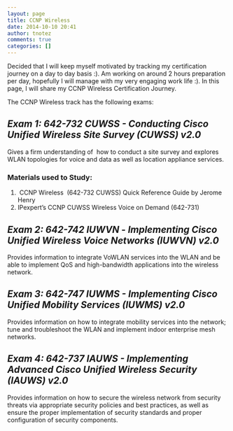 ```yaml
---
layout: page
title: CCNP Wireless
date: 2014-10-10 20:41
author: tnotez
comments: true
categories: []
---
```

Decided that I will keep myself motivated by tracking my certification journey on a day to day basis :). Am working on around 2 hours preparation per day, hopefully I will manage with my very engaging work life :). In this page, I will share my CCNP Wireless Certification Journey.

The CCNP Wireless track has the following exams:

<h2><em>Exam 1: 642-732 CUWSS - Conducting Cisco Unified Wireless Site Survey (CUWSS) v2.0</em></h2>

Gives a firm understanding of  how to conduct a site survey and explores WLAN topologies for voice and data as well as location appliance services.

<h3>Materials used to Study:</h3>

<ol>
    <li> CCNP Wireless  (642-732 CUWSS) Quick Reference Guide by Jerome Henry</li>
    <li>IPexpert’s CCNP CUWSS Wireless Voice on Demand (642-731)</li>
</ol>

<h2><em>Exam 2: 642-742 IUWVN</em> -<em> Implementing Cisco Unified Wireless Voice Networks (IUWVN) v2.0</em></h2>

Provides information to integrate VoWLAN services into the WLAN and be able to implement QoS and high-bandwidth applications into the wireless network.

<h2><em>Exam 3: 642-747 IUWMS - Implementing Cisco Unified Mobility Services (IUWMS) v2.0</em></h2>

Provides information on how to integrate mobility services into the network; tune and troubleshoot the WLAN and implement indoor enterprise mesh networks.

<h2><em>Exam 4: 642-737 IAUWS - Implementing Advanced Cisco Unified Wireless Security (IAUWS) v2.0</em></h2>

Provides information on how to secure the wireless network from security threats via appropriate security policies and best practices, as well as ensure the proper implementation of security standards and proper configuration of security components.

&nbsp;

&nbsp;
